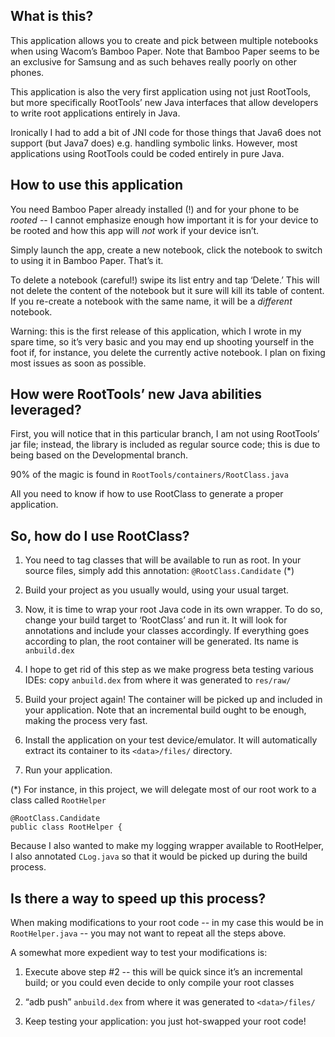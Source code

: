 ## What is this?

This application allows you to create and pick between multiple notebooks when using Wacom’s Bamboo Paper.
Note that Bamboo Paper seems to be an exclusive for Samsung and as such behaves really poorly on other phones.

This application is also the very first application using not just RootTools, but more specifically RootTools’ new Java interfaces that allow developers to write root applications entirely in Java.

Ironically I had to add a bit of JNI code for those things that Java6 does not support (but Java7 does) e.g. handling symbolic links. However, most applications using RootTools could be coded entirely in pure Java.

## How to use this application

You need Bamboo Paper already installed (!) and for your phone to be *rooted* -- I cannot emphasize enough how important it is for your device to be rooted and how this app will *not* work if your device isn’t.

Simply launch the app, create a new notebook, click the notebook to switch to using it in Bamboo Paper. That’s it.

To delete a notebook (careful!) swipe its list entry and tap ‘Delete.’ This will not delete the content of the notebook but it sure will kill its table of content. If you re-create a notebook with the same name, it will be a _different_ notebook.

Warning: this is the first release of this application, which I wrote in my spare time, so it’s very basic and you may end up shooting yourself in the foot if, for instance, you delete the currently active notebook. I plan on fixing most issues as soon as possible.

## How were RootTools’ new Java abilities leveraged?

First, you will notice that in this particular branch, I am not using RootTools’ jar file; instead, the library is included as regular source code; this is due to being based on the Developmental branch.

90% of the magic is found in `RootTools/containers/RootClass.java`

All you need to know if how to use RootClass to generate a proper application.

## So, how do I use RootClass?

1. You need to tag classes that will be available to run as root. In your source files, simply add this annotation: `@RootClass.Candidate` (*)

2. Build your project as you usually would, using your usual target.

3. Now, it is time to wrap your root Java code in its own wrapper. To do so, change your build target to ‘RootClass’ and run it. It will look for annotations and include your classes accordingly. If everything goes according to plan, the root container will be generated. Its name is `anbuild.dex`

4. I hope to get rid of this step as we make progress beta testing various IDEs: copy `anbuild.dex` from where it was generated to `res/raw/`

5. Build your project again! The container will be picked up and included in your application. Note that an incremental build ought to be enough, making the process very fast. 

6. Install the application on your test device/emulator. It will automatically extract its container to its `<data>/files/` directory.

7. Run your application.

(*) For instance, in this project, we will delegate most of our root work to a class called `RootHelper`

    @RootClass.Candidate
    public class RootHelper {

Because I also wanted to make my logging wrapper available to RootHelper, I also annotated `CLog.java` so that it would be picked up during the build process.

## Is there a way to speed up this process?

When making modifications to your root code -- in my case this would be in `RootHelper.java` -- you may not want to repeat all the steps above.

A somewhat more expedient way to test your modifications is:

1. Execute above step #2 -- this will be quick since it’s an incremental build; or you could even decide to only compile your root classes

2. “adb push” `anbuild.dex` from where it was generated to `<data>/files/`

3. Keep testing your application: you just hot-swapped your root code!

